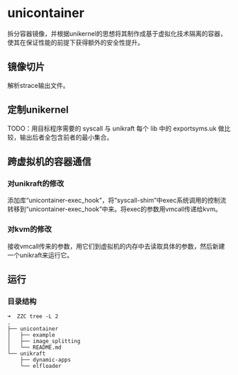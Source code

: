 # unicontainer

拆分容器镜像，并根据unikernel的思想将其制作成基于虚拟化技术隔离的容器，使其在保证性能的前提下获得额外的安全性提升。

## 镜像切片

解析strace输出文件。

## 定制unikernel

TODO：用目标程序需要的 syscall 与 unikraft 每个 lib 中的 exportsyms.uk 做比较，输出后者全包含前者的最小集合。

## 跨虚拟机的容器通信

### 对unikraft的修改

添加库“unicontainer-exec_hook”，将“syscall-shim”中exec系统调用的控制流转移到“unicontainer-exec_hook”中来。将exec的参数用vmcall传递给kvm。

### 对kvm的修改

接收vmcall传来的参数，用它们到虚拟机的内存中去读取具体的参数，然后新建一个unikraft来运行它。

## 运行

### 目录结构

```
➜  ZZC tree -L 2             
.
├── unicontainer
│   ├── example
│   ├── image_splitting
│   └── README.md
└── unikraft
    ├── dynamic-apps
    └── elfloader
```

